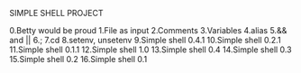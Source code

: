 SIMPLE SHELL PROJECT 

0.Betty would be proud 1.File as input 2.Comments 3.Variables 4.alias 5.&& and || 6.; 7.cd 8.setenv, unsetenv 9.Simple shell 0.4.1 10.Simple shell 0.2.1 11.Simple shell 0.1.1 12.Simple shell 1.0 13.Simple shell 0.4 14.Simple shell 0.3 15.Simple shell 0.2 16.Simple shell 0.1 
